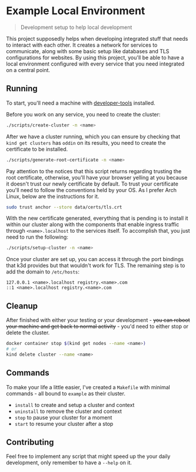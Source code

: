 # Example Local Environment

> Development setup to help local development

This project supposedly helps when developing integrated stuff that needs to interact with each other. It creates a network for services to communicate, along with some basic setup like databases and TLS configurations for websites. By using this project, you'll be able to have a local environment configured with every service that you need integrated on a central point.

## Running

To start, you'll need a machine with [developer-tools](https://github.com/bruno-delfino1995/development-setup) installed.

Before you work on any service, you need to create the cluster:

```bash
./scripts/create-cluster -n <name>
```

After we have a cluster running, which you can ensure by checking that `kind get clusters` has `oddin` on its results, you need to create the certificate to be installed.

```bash
./scripts/generate-root-certificate -n <name>
```

Pay attention to the notices that this script returns regarding trusting the root certificate, otherwise, you'll have your browser yelling at you because it doesn't trust our newly certificate by default. To trust your certificate you'll need to follow the conventions held by your OS. As I prefer Arch Linux, below are the instructions for it.

```bash
sudo trust anchor --store data/certs/tls.crt
```

With the new certificate generated, everything that is pending is to install it within our cluster along with the components that enable ingress traffic through `<name>.localhost` to the services itself. To accomplish that, you just need to run the following:

``` bash
./scripts/setup-cluster -n <name>
```

Once your cluster are set up, you can access it through the port bindings that k3d provides but that wouldn't work for TLS. The remaining step is to add the domain to `/etc/hosts`:

```
127.0.0.1 <name>.localhost registry.<name>.com
::1 <name>.localhost registry.<name>.com
```

## Cleanup

After finished with either your testing or your development - ~~you can reboot your machine and get back to normal activity~~ - you'd need to either stop or delete the cluster.

```bash
docker container stop $(kind get nodes --name <name>)
# or
kind delete cluster --name <name>
```

## Commands

To make your life a little easier, I've created a `Makefile` with minimal commands - all bound to `example` as their cluster.

- `install` to create and setup a cluster and context
- `uninstall` to remove the cluster and context
- `stop` to pause your cluster for a moment
- `start` to resume your cluster after a stop

## Contributing

Feel free to implement any script that might speed up the your daily development, only remember to have a `--help` on it.
